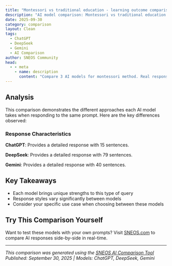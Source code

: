 ```yaml
---
title: "Montessori vs traditional education - learning outcome comparison"
description: "AI model comparison: Montessori vs traditional education - learning outcome comparison..."
date: 2025-09-30
category: comparison
layout: Clean
tags:
  - ChatGPT
  - DeepSeek
  - Gemini
  - AI Comparison
author: SNEOS Community
head:
  - - meta
    - name: description
      content: "Compare 3 AI models for montessori method. Real responses from ChatGPT, DeepSeek, Gemini with detailed analysis."
---
```


<ChatComparison
  title="Montessori vs traditional education - learning outcome comparison"
  prompt="Montessori vs traditional education - learning outcome comparison"
  :responses='{
    "ChatGPT": "Certainly! Here\u0027s a comparison of learning outcomes between Montessori education and traditional education:\n\n### Montessori Education\n**Learning Approach:**\n- Child-centered, learner-paced, hands-on activities\n- Emphasis on autonomy, exploration, and intrinsic motivation\n- Mixed-age classrooms promoting peer learning\n\n**Learning Outcomes:**\n1. **Cognitive Development:**  \n   - Improved problem-solving and critical thinking skills  \n   - Strong conceptual understanding due to experiential learning  \n   \n2. **Social and Emotional Skills:**  \n   - Enhanced self-regulation and independence  \n   - Better collaboration and communication skills via mixed-age interaction  \n   \n3. **Motivation and Attitude toward Learning:**  \n   - Higher intrinsic motivation and love for learning  \n   - Better long-term engagement and curiosity  \n   \n4. **Academic Performance:**  \n   - Studies show Montessori students often perform as well or better in reading, math, and executive function tasks by elementary school compared to traditional peers\n\n5. **Creativity and Adaptability:**  \n   - Encouragement of creativity and adaptability through open-ended tasks and self-directed projects\n\n---\n\n### Traditional Education\n**Learning Approach:**\n- Teacher-centered, structured curriculum with standardized pacing\n- Focus on memorization, direct instruction, and assessment  \n- Age-segregated classes\n\n**Learning Outcomes:**\n1. **Cognitive Development:**  \n   - Strong foundational knowledge due to structured curriculum  \n   - Effective for mastering standardized test knowledge and skills  \n   \n2. **Social and Emotional Skills:**  \n   - Socialization primarily with same-age peers  \n   - Development of compliance and following instructions  \n   \n3. **Motivation and Attitude toward Learning:**  \n   - May rely more on extrinsic motivation (grades, rewards)  \n   - Some students may experience pressure or disengagement  \n   \n4. **Academic Performance:**  \n   - Effective for meeting standardized academic benchmarks  \n   - Variability in critical thinking and creativity based on pedagogy\n   \n5. **Creativity and Adaptability:**  \n   - Often less emphasis on creative and exploratory learning, potentially limiting adaptability\n\n---\n\n### Summary Table\n\n| Aspect                 | Montessori Education                            | Traditional Education                          |\n|------------------------|------------------------------------------------|-----------------------------------------------|\n| Learning Approach      | Child-centered, hands-on, self-paced            | Teacher-led, structured, standardized          |\n| Cognitive Skills       | Strong problem-solving, conceptual understanding| Strong foundational knowledge, memorization   |\n| Social Skills          | Peer learning, self-regulation, collaboration   | Same-age interaction, compliance                |\n| Motivation             | Intrinsic, curiosity-driven                      | Extrinsic (grades, rewards)                      |\n| Academic Performance   | Comparable or superior in early literacy/math   | Effective for standardized testing              |\n| Creativity             | Encouraged through open-ended activities         | Limited emphasis                                |\n| Adaptability           | High, due to exploratory learning                | Variable, depends on teaching style             |\n\n### Research Notes:\n- Multiple studies indicate Montessori students may outperform traditional peers in executive function, social skills, and academic readiness.\n- Traditional education is often more scalable and aligned with standardized testing systems.\n- The effectiveness of either approach can depend on implementation quality, teacher training, and individual student needs.\n\n---\n\nIf you\u0027d like, I can provide specific research references or examples of studies comparing these educational models!",
    "DeepSeek": "Of course. Here is a detailed comparison of learning outcomes between Montessori and traditional education, structured to help you understand the key differences and evidence-based results.\n\n### Core Philosophical Differences: The Root of the Outcome Divergence\n\nTo understand the outcomes, you must first understand the foundational differences:\n\n| Aspect | Montessori Education | Traditional Education |\n| :--- | :--- | :--- |\n| **Core Philosophy** | Child-led, following innate curiosity and developmental stages. \u0022Follow the child.\u0022 | Teacher-led, standardized curriculum for all students. \u0022One size fits all.\u0022 |\n| **Role of the Teacher** | Guide or facilitator; observes and provides resources. | Director and primary source of knowledge; imparts information. |\n| **Learning Environment** | Prepared environment with self-correcting materials; mixed-age classrooms. | Structured, teacher-centered classroom; same-age peers. |\n| **Pace of Learning** | Individualized and self-paced. Mastery is key. | Group-paced, based on a set curriculum and timeline. |\n| **Assessment** | Continuous, qualitative observation; no grades or standardized tests in early years. | Quantitative (tests, grades, report cards); frequent comparison to peers. |\n\n---\n\n### Comparative Learning Outcomes\n\nThe outcomes differ significantly across academic, social-emotional, and executive function domains.\n\n#### 1. Academic Outcomes\n\n*   **Montessori:**\n    *   **Deep Conceptual Understanding:** The hands-on, manipulative materials (e.g., golden beads for math) are designed to build a concrete, internalized understanding of abstract concepts. Learning is driven by mastery.\n    *   **Strong Literacy and Math Foundations:** Studies, including those by Dr. Angeline Lillard, show that Montessori children often perform as well as or better than their traditionally-educated peers in reading and math by the end of elementary school.\n    *   **Love for Learning:** The child-led approach fosters intrinsic motivation. Learning is its own reward, which can lead to a lifelong passion for exploration.\n\n*   **Traditional:**\n    *   **Efficient Knowledge Transfer:** The direct-instruction model is efficient at delivering a large body of standardized knowledge to a group in a short time.\n    *   **Strong Test-Taking Skills:** Children are trained from an early age to perform on tests, which can lead to high scores in standardized testing environments.\n    *   **Surface-Level Understanding:** The pressure to keep pace with the curriculum can sometimes lead to \u0022cramming\u0022 and memorization without deep, lasting comprehension.\n\n**Academic Verdict:** Montessori students often develop a more robust and integrated understanding, while traditional students may initially test well on standardized metrics. The Montessori advantage in fostering a *love of learning* is a significant long-term academic benefit.\n\n#### 2. Social-Emotional and Executive Function Outcomes\n\nThis is where the most striking differences are often observed.\n\n*   **Montessori:**\n    *   **Executive Function:** The environment demands high levels of self-regulation, planning, and time management. Children choose their work, see it through to completion, and put materials away. Research consistently shows Montessori students have superior executive function skills.\n    *   **Social Skills:** Mixed-age classrooms mimic the real world. Older children learn leadership and empathy by mentoring younger ones; younger children learn by observing and are motivated to advance. Conflict resolution is often verbal and child-mediated.\n    *   **Independence and Self-Motivation:** The \u0022help me to do it myself\u0022 philosophy builds incredible confidence and self-reliance.\n    *   **Creativity and Problem-Solving:** The open-ended nature of many activities and the freedom to explore foster innovative thinking and the ability to approach problems from multiple angles.\n\n*   **Traditional:**\n    *   **Following Directions:** Children become adept at listening to and following instructions, a crucial skill for many life and work situations.\n    *   **Working in Structured Groups:** Collaborative projects are often teacher-assigned and structured, teaching children how to function in hierarchical, goal-oriented teams.\n    *   **Conformity and Rule-Following:** The emphasis is on adhering to classroom rules and schedules, which prepares them for similarly structured environments.\n\n**Social-Emotional Verdict:** Montessori education has a demonstrable edge in developing intrinsic motivation, executive function, and social collaboration in mixed-age settings. Traditional education is stronger at preparing children for structured, rule-based environments.\n\n#### 3. Long-Term and \u0022Whole Child\u0022 Outcomes\n\n*   **Montessori:** Alumni often report a strong sense of self, the ability to self-direct their projects and lives, and a non-competitive mindset focused on personal growth. They tend to be adaptable and view learning as a continuous process.\n*   **Traditional:** Alumni are often well-prepared for the structured nature of higher education and corporate environments. They are accustomed to external metrics of success (grades, rankings, promotions) and may be more comfortable with competitive environments.\n\n---\n\n### What Does the Research Say?\n\nSeveral key studies provide evidence:\n\n*   **Lillard \u0026 Else-Quest (2006):** A study in *Science* found that 5-year-old Montessori children had better reading and math skills, superior social cognition, and more advanced executive function. The 12-year-old Montessori students wrote more creative and complex essays and showed a more developed sense of justice and community.\n*   **Lillard (2017) - A Replication Study:** Confirmed the 2006 findings, showing that children in classic Montessori programs (those adhering more strictly to Maria Montessori\u0027s methods) showed significantly better academic achievement, executive function, and social understanding than their peers in other school types.\n*   **Dohrmann et al. (2007):** Found that Montessori students performed better on standardized math and science tests in high school and reported a greater sense of community and engagement.\n\n### Summary Table: Learning Outcome Comparison\n\n| Outcome Area | Montessori Education | Traditional Education |\n| :--- | :--- | :--- |\n| **Academic Mastery** | Deep, conceptual understanding; strong in math \u0026 literacy. | Broad, curriculum-based knowledge; strong test-taking skills. |\n| **Motivation** | **Intrinsic** (driven by curiosity and mastery). | **Extrinsic** (driven by grades, praise, and avoidance of failure). |\n| **Executive Function** | **Exceptionally strong** in self-regulation, planning, and focus. | Developed through structured tasks; less emphasis on self-direction. |\n| **Social Skills** | Collaboration in mixed-age groups; leadership and mentoring. | Collaboration with same-age peers; functioning in structured groups. |\n| **Creativity** | High, due to open-ended exploration and problem-solving. | Varies; can be constrained by curriculum and \u0022right answer\u0022 focus. |\n| **Adaptability** | High; accustomed to self-direction and changing interests. | Can be high, but within a structured framework. |\n| **Preparation For** | Self-directed learning, innovative workplaces, lifelong inquiry. | Traditional higher education, structured corporate environments. |\n\n### Conclusion: Which is Better?\n\nThere is no single \u0022better\u0022 option; the best choice depends on the **child and the family\u0027s values.**\n\n*   **Choose Montessori if** you prioritize fostering intrinsic motivation, independence, deep conceptual learning, and executive function. It is ideal for a child who is self-directed, curious, and benefits from moving at their own pace.\n*   **Choose Traditional Education if** you value a structured, predictable environment that prepares a child for the conventions of the larger system. It can be a good fit for a child who thrives with clear, consistent external direction and explicit instruction.\n\n**The Ideal Outcome:** The research is clear that high-quality Montessori education produces excellent academic results and outstanding social-emotional and executive function skills. However, a passionate, dedicated teacher in a traditional setting can also inspire a love of learning, and a poorly implemented Montessori program can fail to deliver on its promises. The quality of the individual school and the **fit for your specific child** are the most critical factors of all.",
    "Gemini": "It\u0027s tough to give a definitive \u0022Montessori is always better than traditional\u0022 (or vice versa) answer because learning outcomes are complex and depend on many factors, including:\n\n*   **The quality of the specific Montessori or traditional school:** A well-run, resourced Montessori school can outperform a poorly funded traditional school, and vice versa.\n*   **The child\u0027s individual learning style and personality:** Some children thrive in the structured environment of a traditional classroom, while others flourish in the freedom and self-directed learning of Montessori.\n*   **The metrics used to measure learning outcomes:** Standardized tests, social-emotional development, creativity, and critical thinking skills are all important but can be measured differently.\n\nHowever, we can make some generalizations about potential differences in learning outcomes based on the typical characteristics of each approach:\n\n**Potential Montessori Advantages in Learning Outcomes:**\n\n*   **Self-Regulation and Independence:** Montessori education strongly emphasizes self-discipline, time management, and independent work. Students often develop stronger self-regulation skills, which can translate to success in higher education and beyond.  Studies have shown Montessori students may demonstrate better executive function skills.\n*   **Intrinsic Motivation and Engagement:** The freedom to choose activities and pursue interests can lead to greater intrinsic motivation and a deeper engagement with learning. Children learn because they *want* to, not just because they are told to.\n*   **Social-Emotional Development:** Mixed-age classrooms and emphasis on grace and courtesy foster empathy, cooperation, and leadership skills. Students learn to work collaboratively and resolve conflicts peacefully.\n*   **Concrete Understanding:** The use of hands-on materials helps students develop a strong, concrete understanding of abstract concepts. This can be particularly beneficial in math and science.\n*   **Creativity and Problem-Solving:** The open-ended nature of many Montessori activities encourages creativity and problem-solving skills.\n*   **Long-Term Academic Achievement:** Some longitudinal studies have shown that children who attend Montessori schools may perform better on standardized tests and have higher GPAs in high school and college, *especially* if they continue in Montessori through elementary school. However, this is a complex area and the research is not always conclusive.\n\n**Potential Traditional Education Advantages in Learning Outcomes:**\n\n*   **Standardized Test Performance:** Traditional schools often prioritize preparation for standardized tests, which may lead to higher scores on these measures. While Montessori schools are increasingly incorporating test prep, it is often not the primary focus.\n*   **Structured Curriculum:** A structured curriculum ensures that all students are exposed to the same core content, which can be helpful for students who need clear direction and a predictable learning environment.\n*   **Larger Class Sizes and Socialization:** While controversial, some argue that larger class sizes in traditional schools better prepare students for the social dynamics of the \u0022real world.\u0022  They learn to navigate larger groups and interact with diverse personalities.\n*   **Exposure to Different Teaching Styles:** Students in traditional schools are typically exposed to a wider variety of teaching styles, which can help them adapt to different learning environments in the future.\n*   **Access to Advanced Placement (AP) Courses:** Traditional high schools often have a wider range of AP courses available than Montessori high schools, which can be an advantage for students seeking college credit.\n*   **Familiarity and Continuity:** Traditional schools are more common, making transitions between schools or districts easier.\n\n**Areas Where Outcomes May Be Similar:**\n\n*   **Content Knowledge:** Both Montessori and traditional schools can effectively teach core academic content (reading, writing, math, science, history). The *method* of delivery is the key difference.\n*   **Critical Thinking Skills:** While Montessori emphasizes independent problem-solving, traditional schools can also foster critical thinking through class discussions, debates, and research projects.\n\n**Important Considerations:**\n\n*   **Early Childhood vs. Later Education:** The benefits of Montessori may be most pronounced in early childhood education.  The transition to a traditional school in later grades may be challenging for some students.\n*   **Parental Involvement:** Both Montessori and traditional schools benefit from active parental involvement.  Parents who are engaged in their child\u0027s education, regardless of the school type, can significantly impact learning outcomes.\n*   **Teacher Quality:** The quality of the teacher is crucial in both Montessori and traditional settings.  A passionate, skilled teacher can make a significant difference in a child\u0027s learning experience.\n*   **Socioeconomic Factors:** Socioeconomic background plays a significant role in educational outcomes, regardless of the type of school.  Access to resources, stable home environments, and parental support are all important factors.\n\n**In Conclusion:**\n\nThere\u0027s no one-size-fits-all answer. Both Montessori and traditional education have strengths and weaknesses.  The best learning environment for a child depends on their individual needs, learning style, and personality, as well as the quality of the specific school and the support they receive at home. Researching specific schools, observing classrooms, and talking to teachers and parents are all crucial steps in making an informed decision. Consider what skills and traits are most important to you as a parent when evaluating the options.\n"
  }'
  published-date="13:56"
/>

## Analysis

This comparison demonstrates the different approaches each AI model takes when responding to the same prompt. Here are the key differences observed:

### Response Characteristics

**ChatGPT**: Provides a detailed response with 15 sentences. 

**DeepSeek**: Provides a detailed response with 79 sentences. 

**Gemini**: Provides a detailed response with 40 sentences. 

## Key Takeaways

- Each model brings unique strengths to this type of query
- Response styles vary significantly between models
- Consider your specific use case when choosing between these models

## Try This Comparison Yourself

Want to test these models with your own prompts? Visit [SNEOS.com](https://sneos.com) to compare AI responses side-by-side in real-time.

---

*This comparison was generated using the [SNEOS AI Comparison Tool](https://sneos.com)*
*Published: September 30, 2025 | Models: ChatGPT, DeepSeek, Gemini*
